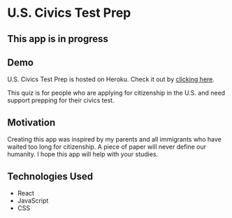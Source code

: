 # U.S. Civics Test Prep

## This app is in progress

## Demo

U.S. Civics Test Prep is hosted on Heroku. Check it out by [clicking here](https://us-civics-test-prep.herokuapp.com/).

This quiz is for people who are applying for citizenship in the U.S. and need support prepping for their civics test.

## Motivation
Creating this app was inspired by my parents and all immigrants who have waited too long for citizenship. A piece of paper will never define our humanity. I hope this app will help with your studies.

## Technologies Used
- React
- JavaScript
- CSS
